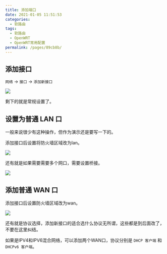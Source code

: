 ```yaml
---
title: 添加端口
date: 2021-01-05 11:51:53
categories: 
  - 软路由
tags: 
  - 软路由
  - OpenWRT
  - OpenWRT常用配置
permalink: /pages/89cb8b/
---
```


## 添加接口

`网络` -> `接口` -> `添加新接口`

![](https://file.sm9.top/item/5ff4107c3ffa7d37b3b31611.png)

剩下的就是常规设置了。

## 设置为普通 LAN 口

一般来说很少有这种操作，但作为演示还是要写一下的。

添加接口后设置将防火墙区域改为lan。

![](https://file.sm9.top/item/5ff4111d3ffa7d37b3b3b9b0.png)

还有就是如果需要需要多个网口，需要设置桥接。

![](https://file.sm9.top/item/5ff415b53ffa7d37b3b76464.png)

## 添加普通 WAN 口

添加接口后设置防火墙区域改为wan。

![](https://file.sm9.top/item/5ff4116e3ffa7d37b3b3f09e.png)

还有就是协议选择，添加新接口的适合选什么协议无所谓，这些都是到后面改了，不要在这里纠结。

如果是IPV4和IPV6混合网络，可以添加两个WAN口，协议分别是 `DHCP 客户端` 和 `DHCPv6 客户端`。
